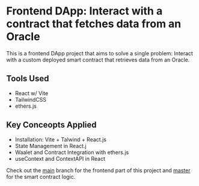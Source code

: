 # Frontend DApp: Interact with a contract that fetches data from an Oracle

This is a frontend DApp project that aims to solve a single problem: Interact with a custom deployed smart contract that retrieves data from an Oracle.

## Tools Used

- React w/ Vite
- TailwindCSS
- ethers.js

## Key Conceopts Applied

- Installation: Vite + Talwind + React.js
- State Management in React.j
- Waalet and Contract Integration with ethers.js
- useContext and ContextAPI in React

Check out the [main](https://github.com/masiedu4/full-stack-React-Solidity-Oracles-project/tree/main) branch for the frontend part of this project and [master](https://github.com/masiedu4/full-stack-React-Solidity-Oracles-project/tree/master) for the smart contract logic.
